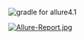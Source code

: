 ![gradle for allure4.1](https://github.com/KuliakQA/allure4.1/actions/workflows/gradle.yml/badge.svg)

[![Allure-Report.jpg](https://i.postimg.cc/ry9dLSPy/Allure-Report.jpg)](https://postimg.cc/WthpGJVx)
